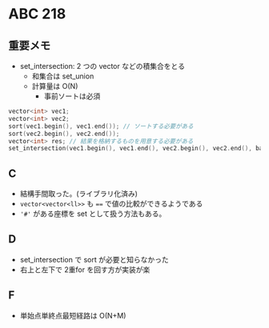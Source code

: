 # ABC 218

## 重要メモ

- set_intersection: 2 つの vector などの積集合をとる
  - 和集合は set_union
  - 計算量は O(N)
    - 事前ソートは必須

```cpp
vector<int> vec1;
vector<int> vec2;
sort(vec1.begin(), vec1.end()); // ソートする必要がある
sort(vec2.begin(), vec2.end());
vector<int> res; // 結果を格納するものを用意する必要がある
set_intersection(vec1.begin(), vec1.end(), vec2.begin(), vec2.end(), back_inserter(res));
```

## C

- 結構手間取った。(ライブラリ化済み)
- `vector<vector<ll>>` も `==` で値の比較ができるようである
- `'#'` がある座標を set として扱う方法もある。

## D

- set_intersection で sort が必要と知らなかった
- 右上と左下で 2重for を回す方が実装が楽

## F

- 単始点単終点最短経路は O(N+M)
